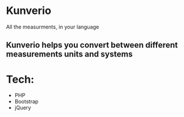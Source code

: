 # Kunverio
All the measurments, in your language

## Kunverio helps you convert between different measurements units and systems

# Tech:
- PHP
- Bootstrap
- jQuery 
